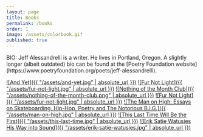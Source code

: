 ```yaml
---
layout: page
title: Books
permalink: /books
order: 1
image: /assets/colorbook.gif
published: true
---
```


<span>
  BIO: Jeff Alessandrelli is a writer. He lives in Portland, Oregon. A slightly longer (albeit outdated) bio can be found at the [Poetry Foundation website](https://www.poetryfoundation.org/poets/jeff-alessandrelli).
</span>

[![And Yet]({{ "/assets/and-yet.jpg" | absolute_url }})](https://pankmagazine.com/shop/preorder-yet-jeff-alessandrelli/)
[![Fur Not Light]({{ "/assets/fur-not-light.jpg" | absolute_url }})](https://burnsidereview.org/books-fur.html)
[![Nothing of the Month Club]({{ "/assets/nothing-of-the-month-club.png" | absolute_url }})](https://www.brokensleepbooks.com/product-page/jeff-alessandrelli-nothing-of-the-month-club)
[![Fur Not Light]({{ "/assets/fur-not-light.jpg" | absolute_url }})](https://burnsidereview.org/books-fur.html)
[![The Man on High: Essays on Skateboarding, Hip-Hop, Poetry and The Notorious B.I.G.]({{ "/assets/man-on-high.jpg" | absolute_url }})](https://blackspringpressgroup.com/collections/squint/products/the-man-on-high)
[![This Last Time Will Be the First]({{ "/assets/this-last-time.jpg" | absolute_url }})](https://burnsidereview.org/books-first.html)
[![Erik Satie Watusies His Way into Sound]({{ "/assets/erik-satie-watusies.jpg" | absolute_url }})](http://ravennapress.com/books/erik-satie-watusies-his-way-into-sound/)
